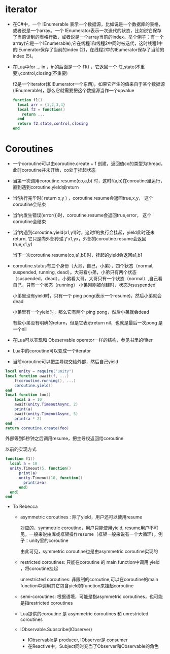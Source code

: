 # iterator

* 在C#中，一个 IEnumerable 表示一个数据源，比如说是一个数据库的表格，或者说是一个array。一个 IEnumerator表示一次迭代的状态，比如说它保存了当前读到的表格行数，或者说是一个array当前的index。举个例子：有一个array(它是一个IEnumerable),它在线程1和线程2中同时被迭代，这时线程1中的IEumerator保存了当前的index (2)，在线程2中的IEumerator保存了当前的index (5)。

* 在Lua中for ... in ，in的后面是一个 f1() ，它返回一个 f2,state(不重要),control,closing(不重要)

  f2是一个iterator(和IEumerator一个东西)，如果它产生的值来自于某个数据源(IEnumerable)，那么它就需要把这个数据源当作一个upvalue

  ```lua
  function f1()
    local arr = {1,2,3,4}
    local f2 = function()
      return ...
    end
    return f2,state,control,closing
  end
  ```



# Coroutines

* 一个coroutine可以由coroutine.create + f 创建，返回值co的类型为thread，此时coroutine并未开始，co处于挂起状态

* 当第一次调用coroutine.resume(co,a,b) 时，这时f(a,b)在coroutine里运行，直到遇到coroutine.yield或return

* 当f执行完毕时( return x,y ) ，coroutine.resume会返回true,x,y， 这个coroutine会结束

* 当f内发生错误(error())时，coroutine.resume会返回true,error， 这个coroutine会结束

* 当f内遇到coroutine.yield(x1,y1)时，这时f的执行会挂起，yield此时还未return, 它只是向外部传递了x1,yx，外部的coroutine.resume会返回 true,x1,y1

  当下一次coroutine.resume(co,a1,b1)时，挂起的yield会返回a1,b1

* coroutine.status有三个身份（大哥，自己，小弟），四个状态（normal, suspended, running, dead）。大哥看小弟，小弟只有两个状态（suspended，dead），小弟看大哥，大哥只有一个状态（normal）,自己看自己，只有一个状态（running）
  小弟刚刚被创建时，状态为suspended

  小弟里没有yield时，只有一个 ping pong(表示一个resume)，然后小弟就会dead

  小弟里有一个yield时，那么它有两个 ping pong，然后小弟就会dead
  
  有些小弟没有明确的return，但是它表示return nil，也就是最后一次pong 是一个nil

*  在Lua可以实现和 Obeservable operator一样的结构，参见书里的filter
 
* Lua中的coroutine可以变成一个iterator


* 当前coroutine可以把主导权交给外部，然后自己yield
```lua
local unity = require("unity")
local function await(f, ...)
    f(coroutine.running(), ...)
    coroutine.yield()
end
local function foo()
    local a = 10
    await(unity.TimeoutAsync, 2)
    print(a)
    await(unity.TimeoutAsync, 5)
    print(a * 2)
end
return coroutine.create(foo)
```
外部等到5秒钟之后调用resume，把主导权返回给coroutine

以前的实现方式
```lua
function f1()
  local a = 10
  unity.Timeout(5, function()
      print(a)
      unity.Timeout(10, function()
        print(a+a)
      end)
  end)
end
```











* To Rebecca 

  * asymmetric coroutines : 除了yield，用户还可以使用resume

    对应的，symmetric coroutine，用户只能使用yield, resume用户不可见，一般来说由库或框架操作resume（框架一般来说有一个大循环）。例子：unity里的coroutine

    由此可见，symmetric coroutine也是由asymmetric coroutine实现的

  * restricted coroutines: 只能在coroutine 的 main function中调用 yield ，将coroutine挂起

    unrestricted coroutines: 非限制的coroutine,可以在coroutine的main function中调用其它包含yield的function来挂起coroutine

  * semi-coroutines: 根据语境，可能是指asymmetric coroutines，也可能是指restricted coroutines

  * Lua提供的coroutine 是 asymmetric coroutines 和 unrestricted coroutines





  * IObservable<T>.Subscribe(IObserver<T>) 
    * IObservable是 producer, IObserver是 consumer
    * 在Reactive中，Subject同时充当了Observer和Observable的角色 